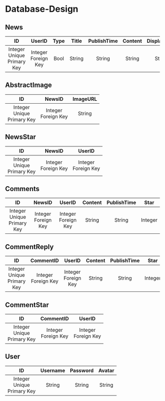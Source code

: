 # Database-Design

## News

|ID|UserID|Type|Title|PublishTime|Content|DisplayType|
|:-:|:---:|:--:|:---:|:---------:|:-----:|:---------:|
|Integer<br>Unique<br>Primary Key|Integer<br>Foreign Key|Bool|String|String|String|String|

## AbstractImage

|ID|NewsID|ImageURL|
|:-:|:---:|:------:|
|Integer<br>Unique<br>Primary Key|Integer<br>Foreign Key|String|

## NewsStar

|ID|NewsID|UserID|
|:-:|:---:|:----:|
|Integer<br>Unique<br>Primary Key|Integer<br>Foreign Key|Integer<br>Foreign Key|

## Comments

|ID|NewsID|UserID|Content|PublishTime|Star|
|:-:|:---:|:----:|:-----:|:---------:|:--:|
|Integer<br>Unique<br>Primary Key|Integer<br>Foreign Key|Integer<br>Foreign Key|String|String|Integer|

## CommentReply

|ID|CommentID|UserID|Content|PublishTime|Star|
|:-:|:------:|:----:|:-----:|:---------:|:--:|
|Integer<br>Unique<br>Primary Key|Integer<br>Foreign Key|Integer<br>Foreign Key|String|String|Integer|

## CommentStar

|ID|CommentID|UserID|
|:-:|:------:|:----:|
|Integer<br>Unique<br>Primary Key|Integer<br>Foreign Key|Integer<br>Foreign Key|

## User

|ID|Username|Password|Avatar|
|:-:|:-----:|:------:|:----:|
|Integer<br>Unique<br>Primary Key|String|String|String|
